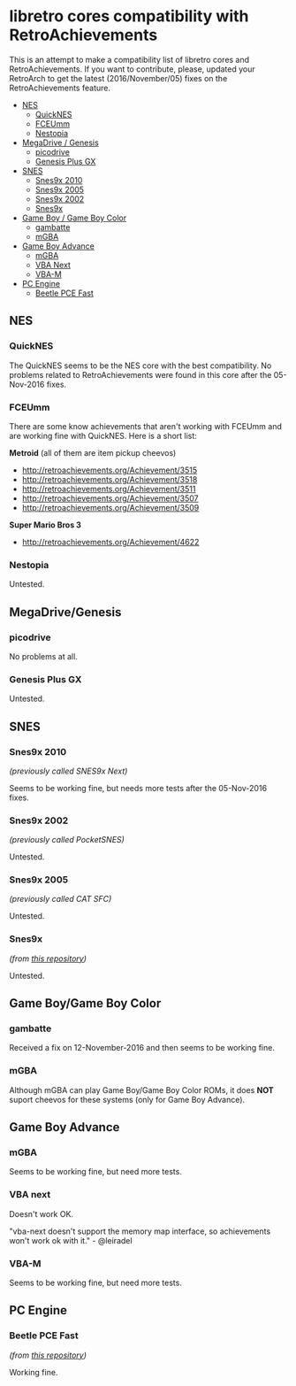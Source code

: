 # libretro cores compatibility with RetroAchievements

This is an attempt to make a compatibility list of libretro cores and RetroAchievements. If you want to contribute, please, updated your RetroArch to get the latest (2016/November/05) fixes on the RetroAchievements feature.

- [NES](#nes)
  - [QuickNES](#quicknes)
  - [FCEUmm](#fceumm)
  - [Nestopia](#nestopia)
- [MegaDrive / Genesis](#megadrivegenesis)
  - [picodrive](#picodrive)
  - [Genesis Plus GX](#genesis-plus-gx)
- [SNES](#snes)
  - [Snes9x 2010](#snes9x-2010)
  - [Snes9x 2005](#snes9x-2005)
  - [Snes9x 2002](#snes9x-2002)
  - [Snes9x](#snes9x)  
- [Game Boy / Game Boy Color](#game-boygame-boy-color)
  - [gambatte](#gambatte)
  - [mGBA](#mgba)
- [Game Boy Advance](#game-boy-advance)
  - [mGBA](#mgba)
  - [VBA Next](#vba-next)
  - [VBA-M](#vba-m)
- [PC Engine](#pc-engine)
  - [Beetle PCE Fast](#beetle-pce-fast)


## NES

### QuickNES

The QuickNES seems to be the NES core with the best compatibility. No problems related to RetroAchievements were found in this core after the 05-Nov-2016 fixes.


### FCEUmm

There are some know achievements that aren't working with FCEUmm and are working fine with QuickNES. Here is a short list:

**Metroid** (all of them are item pickup cheevos)
- http://retroachievements.org/Achievement/3515
- http://retroachievements.org/Achievement/3518
- http://retroachievements.org/Achievement/3511
- http://retroachievements.org/Achievement/3507
- http://retroachievements.org/Achievement/3509

**Super Mario Bros 3**
- http://retroachievements.org/Achievement/4622


### Nestopia

Untested.


## MegaDrive/Genesis

### picodrive

No problems at all.


### Genesis Plus GX

Untested.


## SNES

### Snes9x 2010
*(previously called SNES9x Next)*

Seems to be working fine, but needs more tests after the 05-Nov-2016 fixes.


### Snes9x 2002
*(previously called PocketSNES)*

Untested.


### Snes9x 2005
*(previously called CAT SFC)*

Untested.


### Snes9x
*(from [this repository](https://github.com/libretro/snes9x))*

Untested.


## Game Boy/Game Boy Color

### gambatte

Received a fix on 12-November-2016 and then seems to be working fine.


### mGBA

Although mGBA can play Game Boy/Game Boy Color ROMs, it does **NOT** suport cheevos for these systems (only for Game Boy Advance).


## Game Boy Advance

### mGBA

Seems to be working fine, but need more tests.


### VBA next

Doesn't work OK.

"vba-next doesn't support the memory map interface, so achievements won't work ok with it." - @leiradel


### VBA-M

Seems to be working fine, but need more tests.


## PC Engine

### Beetle PCE Fast
*(from [this repository](https://github.com/libretro/beetle-pce-fast-libretro))*

Working fine.
